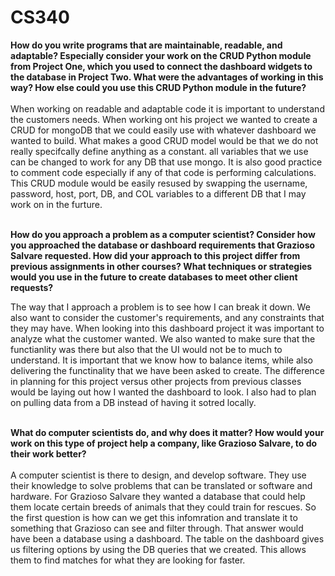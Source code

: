 # CS340
<b>How do you write programs that are maintainable, readable, and adaptable? Especially consider your work on the CRUD Python module from Project One, which you used to connect the dashboard widgets to the database in Project Two. What were the advantages of working in this way? How else could you use this CRUD Python module in the future?</b><br/> <br/>
When working on readable and adaptable code it is important to understand the customers needs. When working ont his project we wanted to create a CRUD for mongoDB that we could easily use with whatever dashboard we wanted to build.
What makes a good CRUD model would be that we do not really specifcally define anything as a constant. all variables that we use can be changed to work for any DB that use mongo. It is also good practice to comment code especially if any of that code is performing calculations.
This CRUD module would be easily resused by swapping the username, password, host, port, DB, and COL variables to a different DB that I may work on in the furture. <br/>

<br/><b>How do you approach a problem as a computer scientist? Consider how you approached the database or dashboard requirements that Grazioso Salvare requested. How did your approach to this project differ from previous assignments in other courses? What techniques or strategies would you use in the future to create databases to meet other client requests?</b>

The way that I approach a problem is to see how I can break it down. We also want to consider the customer's requirements, and any constraints that they may have. When looking into this dashboard project it was important to analyze what the customer wanted. We also wanted
to make sure that the functianlity was there but also that the UI would not be to much to understand. It is important that we know how to balance items, while also delivering the functinality that we have been asked to create. The difference in planning for this project versus
other projects from previous classes would be laying out how I wanted the dashboard to look. I also had to plan on pulling data from a DB instead of having it sotred locally. 

<br/><b>What do computer scientists do, and why does it matter? How would your work on this type of project help a company, like Grazioso Salvare, to do their work better? </b> <br/>
<br/>A computer scientist is there to design, and develop software. They use their knowledge to solve problems that can be translated or software and hardware. For Grazioso Salvare they wanted a database that could help them locate
certain breeds of animals that they could train for rescues. So the first question is how can we get this infomration and translate it to something that Grazioso can see and filter through. That answer would have been a database using a dashboard. The table on the dashboard 
gives us filtering options by using the DB queries that we created. This allows them to find matches for what they are looking for faster.
